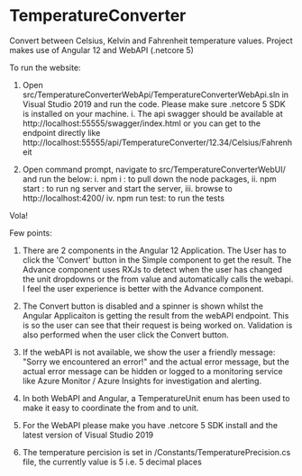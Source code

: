 # TemperatureConverter
Convert between Celsius, Kelvin and Fahrenheit temperature values. Project makes use of Angular 12 and WebAPI (.netcore 5)

To run the website:

1. Open src/TemperatureConverterWebApi/TemperatureConverterWebApi.sln in Visual Studio 2019 and run the code. Please make sure .netcore 5 SDK is installed on your machine. 
i. The api swagger should be available at http://localhost:55555/swagger/index.html or you can get to the endpoint directly like http://localhost:55555/api/TemperatureConverter/12.34/Celsius/Fahrenheit

2. Open command prompt, navigate to src/TemperatureConverterWebUI/ and run the below:
i. npm i : to pull down the node packages, 
ii. npm start : to run ng server and start the server,
iii. browse to http://localhost:4200/
iv. npm run test: to run the tests

Vola!

Few points:

1. There are 2 components in the Angular 12 Application. The User has to click the 'Convert' button in the Simple component to get the result. The Advance component uses RXJs to detect when the user has changed the unit dropdowns or the from value and automatically calls the webapi. I feel the user experience is better with the Advance component.

2. The Convert button is disabled and a spinner is shown whilst the Angular Applicaiton is getting the result from the webAPI endpoint. This is so the user can see that their request is being worked on. Validation is also performed when the user click the Convert button.

3. If the webAPI is not available, we show the user a friendly message: "Sorry we encountered an error!" and the actual error message, but the actual error message can be hidden or logged to a monitoring service like Azure Monitor / Azure Insights for investigation and alerting.

4. In both WebAPI and Angular, a TemperatureUnit enum has been used to make it easy to coordinate the from and to unit.

5. For the WebAPI please make you have .netcore 5 SDK install and the latest version of Visual Studio 2019

6. The temperature percision is set in /Constants/TemperaturePrecision.cs file, the currently value is 5 i.e. 5 decimal places
